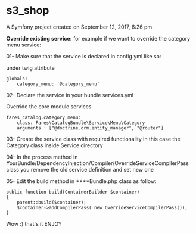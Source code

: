s3_shop
=======

A Symfony project created on September 12, 2017, 6:26 pm.

**Override existing service:**
for example if we want to override the category menu service:

01- Make sure that the service is declared in config.yml like so:

under twig attribute
    
    globals:        
        category_menu: '@category_menu' 

02- Declare the service in your bundle services.yml

Override the core module services
    
    fares_catalog.category_menu:
        class: Fares\CatalogBundle\Service\Menu\Category
        arguments : ["@doctrine.orm.entity_manager", "@router"]

03- Create the service class with required functionality
in this case the Category class inside Service directory

04- In the process method in YourBundle/DependencyInjection/Compiler/OverrideServiceCompilerPass class
you remove the old service definition and set new one

05- Edit the build method in ****Bundle.php class  as follow:
    
    public function build(ContainerBuilder $container)
    {
        parent::build($container);
        $container->addCompilerPass( new OverrideServiceCompilerPass());
    }

Wow :) that's it 
ENJOY   
